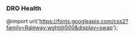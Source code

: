 ### DRO Health

@import url('https://fonts.googleapis.com/css2?family=Raleway:wght@500&display=swap');